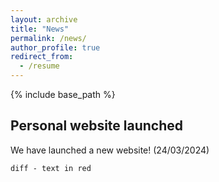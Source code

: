 ```yaml
---
layout: archive
title: "News"
permalink: /news/
author_profile: true
redirect_from:
  - /resume
---
```


{% include base_path %}

Personal website launched
---
We have launched a new website! (24/03/2024)

```diff - text in red ```
